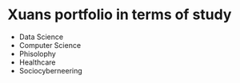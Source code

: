 # Xuans portfolio in terms of study
* Data Science
* Computer Science
* Phisolophy
* Healthcare
* Sociocyberneering